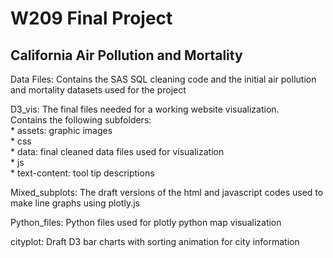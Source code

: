 # W209 Final Project
## California Air Pollution and Mortality


Data Files: Contains the SAS SQL cleaning code and the initial air pollution and mortality datasets used for the project

D3_vis: The final files needed for a working website visualization.\
				Contains the following subfolders:\
				* assets: graphic images\
				* css\
				* data: final cleaned data files used for visualization\
				* js\
				* text-content: tool tip descriptions


Mixed_subplots: The draft versions of the html and javascript codes used to make line graphs using plotly.js

Python_files: Python files used for plotly python map visualization

cityplot: Draft D3 bar charts with sorting animation for city information
